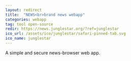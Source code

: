 ```yaml
---
layout: redirect
title:  "NEWS<br>brand news webapp"
categories: webapp
tag: tool open-source
redir: https://news.junglestar.org/?ref=junglestar
ico_url: /assets/ico/junglestar/safari-pinned-tab.svg
ico_name: junglestar
---
```


A simple and secure news-browser web app.
